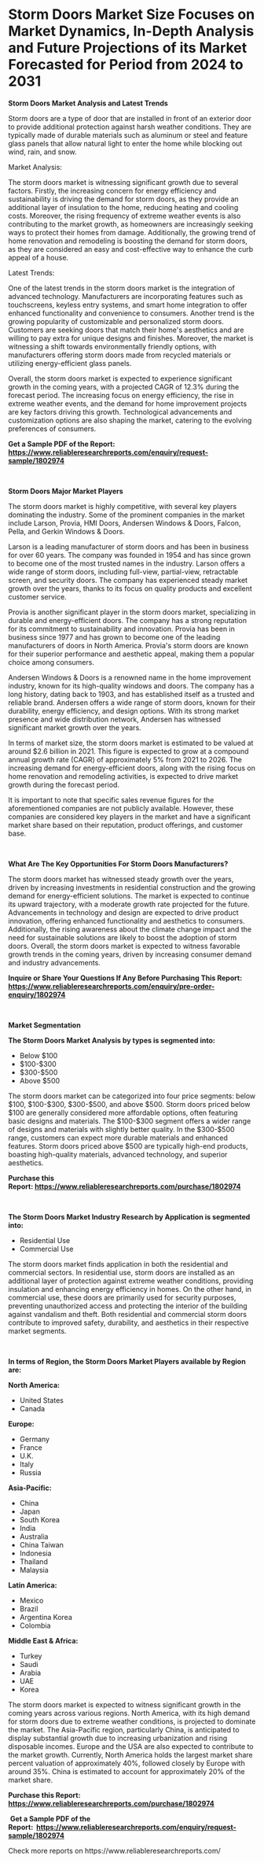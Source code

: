 <p><h1>Storm Doors Market Size Focuses on Market Dynamics, In-Depth Analysis and Future Projections of its Market Forecasted for Period from 2024 to 2031</h1></p><p><strong>Storm Doors Market Analysis and Latest Trends</strong></p>
<p><p>Storm doors are a type of door that are installed in front of an exterior door to provide additional protection against harsh weather conditions. They are typically made of durable materials such as aluminum or steel and feature glass panels that allow natural light to enter the home while blocking out wind, rain, and snow.</p><p>Market Analysis:</p><p>The storm doors market is witnessing significant growth due to several factors. Firstly, the increasing concern for energy efficiency and sustainability is driving the demand for storm doors, as they provide an additional layer of insulation to the home, reducing heating and cooling costs. Moreover, the rising frequency of extreme weather events is also contributing to the market growth, as homeowners are increasingly seeking ways to protect their homes from damage. Additionally, the growing trend of home renovation and remodeling is boosting the demand for storm doors, as they are considered an easy and cost-effective way to enhance the curb appeal of a house.</p><p>Latest Trends:</p><p>One of the latest trends in the storm doors market is the integration of advanced technology. Manufacturers are incorporating features such as touchscreens, keyless entry systems, and smart home integration to offer enhanced functionality and convenience to consumers. Another trend is the growing popularity of customizable and personalized storm doors. Customers are seeking doors that match their home's aesthetics and are willing to pay extra for unique designs and finishes. Moreover, the market is witnessing a shift towards environmentally friendly options, with manufacturers offering storm doors made from recycled materials or utilizing energy-efficient glass panels.</p><p>Overall, the storm doors market is expected to experience significant growth in the coming years, with a projected CAGR of 12.3% during the forecast period. The increasing focus on energy efficiency, the rise in extreme weather events, and the demand for home improvement projects are key factors driving this growth. Technological advancements and customization options are also shaping the market, catering to the evolving preferences of consumers.</p></p>
<p><strong>Get a Sample PDF of the Report:&nbsp; <a href="https://www.reliableresearchreports.com/enquiry/request-sample/1802974">https://www.reliableresearchreports.com/enquiry/request-sample/1802974</a></strong></p>
<p>&nbsp;</p>
<p><strong>Storm Doors Major Market Players</strong></p>
<p><p>The storm doors market is highly competitive, with several key players dominating the industry. Some of the prominent companies in the market include Larson, Provia, HMI Doors, Andersen Windows & Doors, Falcon, Pella, and Gerkin Windows & Doors.</p><p>Larson is a leading manufacturer of storm doors and has been in business for over 60 years. The company was founded in 1954 and has since grown to become one of the most trusted names in the industry. Larson offers a wide range of storm doors, including full-view, partial-view, retractable screen, and security doors. The company has experienced steady market growth over the years, thanks to its focus on quality products and excellent customer service.</p><p>Provia is another significant player in the storm doors market, specializing in durable and energy-efficient doors. The company has a strong reputation for its commitment to sustainability and innovation. Provia has been in business since 1977 and has grown to become one of the leading manufacturers of doors in North America. Provia's storm doors are known for their superior performance and aesthetic appeal, making them a popular choice among consumers.</p><p>Andersen Windows & Doors is a renowned name in the home improvement industry, known for its high-quality windows and doors. The company has a long history, dating back to 1903, and has established itself as a trusted and reliable brand. Andersen offers a wide range of storm doors, known for their durability, energy efficiency, and design options. With its strong market presence and wide distribution network, Andersen has witnessed significant market growth over the years.</p><p>In terms of market size, the storm doors market is estimated to be valued at around $2.6 billion in 2021. This figure is expected to grow at a compound annual growth rate (CAGR) of approximately 5% from 2021 to 2026. The increasing demand for energy-efficient doors, along with the rising focus on home renovation and remodeling activities, is expected to drive market growth during the forecast period.</p><p>It is important to note that specific sales revenue figures for the aforementioned companies are not publicly available. However, these companies are considered key players in the market and have a significant market share based on their reputation, product offerings, and customer base.</p></p>
<p>&nbsp;</p>
<p><strong>What Are The Key Opportunities For Storm Doors Manufacturers?</strong></p>
<p><p>The storm doors market has witnessed steady growth over the years, driven by increasing investments in residential construction and the growing demand for energy-efficient solutions. The market is expected to continue its upward trajectory, with a moderate growth rate projected for the future. Advancements in technology and design are expected to drive product innovation, offering enhanced functionality and aesthetics to consumers. Additionally, the rising awareness about the climate change impact and the need for sustainable solutions are likely to boost the adoption of storm doors. Overall, the storm doors market is expected to witness favorable growth trends in the coming years, driven by increasing consumer demand and industry advancements.</p></p>
<p><strong>Inquire or Share Your Questions If Any Before Purchasing This Report: <a href="https://www.reliableresearchreports.com/enquiry/pre-order-enquiry/1802974">https://www.reliableresearchreports.com/enquiry/pre-order-enquiry/1802974</a></strong></p>
<p>&nbsp;</p>
<p><strong>Market Segmentation</strong></p>
<p><strong>The Storm Doors Market Analysis by types is segmented into:</strong></p>
<p><ul><li>Below $100</li><li>$100-$300</li><li>$300-$500</li><li>Above $500</li></ul></p>
<p><p>The storm doors market can be categorized into four price segments: below $100, $100-$300, $300-$500, and above $500. Storm doors priced below $100 are generally considered more affordable options, often featuring basic designs and materials. The $100-$300 segment offers a wider range of designs and materials with slightly better quality. In the $300-$500 range, customers can expect more durable materials and enhanced features. Storm doors priced above $500 are typically high-end products, boasting high-quality materials, advanced technology, and superior aesthetics.</p></p>
<p><strong>Purchase this Report:&nbsp;<a href="https://www.reliableresearchreports.com/purchase/1802974">https://www.reliableresearchreports.com/purchase/1802974</a></strong></p>
<p>&nbsp;</p>
<p><strong>The Storm Doors Market Industry Research by Application is segmented into:</strong></p>
<p><ul><li>Residential Use</li><li>Commercial Use</li></ul></p>
<p><p>The storm doors market finds application in both the residential and commercial sectors. In residential use, storm doors are installed as an additional layer of protection against extreme weather conditions, providing insulation and enhancing energy efficiency in homes. On the other hand, in commercial use, these doors are primarily used for security purposes, preventing unauthorized access and protecting the interior of the building against vandalism and theft. Both residential and commercial storm doors contribute to improved safety, durability, and aesthetics in their respective market segments.</p></p>
<p>&nbsp;</p>
<p><strong>In terms of Region, the Storm Doors Market Players available by Region are:</strong></p>
<p>
    <p> <strong> North America: </strong>
        <ul>
            <li>United States</li>
            <li>Canada</li>
        </ul>
        </p> 
    <p> <strong> Europe: </strong>
        <ul>
            <li>Germany</li>
            <li>France</li>
            <li>U.K.</li>
            <li>Italy</li>
            <li>Russia</li>
        </ul>
        </p> 
    <p> <strong> Asia-Pacific: </strong>
        <ul>
            <li>China</li>
            <li>Japan</li>
            <li>South Korea</li>
            <li>India</li>
            <li>Australia</li>
            <li>China Taiwan</li>
            <li>Indonesia</li>
            <li>Thailand</li>
            <li>Malaysia</li>
        </ul>
        </p> 
    <p> <strong> Latin America: </strong>
        <ul>
            <li>Mexico</li>
            <li>Brazil</li>
            <li>Argentina Korea</li>
            <li>Colombia</li>
        </ul>
        </p> 
    <p> <strong> Middle East & Africa: </strong>
        <ul>
            <li>Turkey</li>
            <li>Saudi</li>
            <li>Arabia</li>
            <li>UAE</li>
            <li>Korea</li>
        </ul>
    </p>
    </p>
<p><p>The storm doors market is expected to witness significant growth in the coming years across various regions. North America, with its high demand for storm doors due to extreme weather conditions, is projected to dominate the market. The Asia-Pacific region, particularly China, is anticipated to display substantial growth due to increasing urbanization and rising disposable incomes. Europe and the USA are also expected to contribute to the market growth. Currently, North America holds the largest market share percent valuation of approximately 40%, followed closely by Europe with around 35%. China is estimated to account for approximately 20% of the market share.</p></p>
<p><strong>Purchase this Report: <a href="https://www.reliableresearchreports.com/purchase/1802974">https://www.reliableresearchreports.com/purchase/1802974</a></strong></p>
<p>&nbsp;<strong>Get a Sample PDF of the Report:&nbsp;&nbsp;<a href="https://www.reliableresearchreports.com/enquiry/request-sample/1802974">https://www.reliableresearchreports.com/enquiry/request-sample/1802974</a></strong></p>
<p><strong></strong></p>
<p>Check more reports on https://www.reliableresearchreports.com/</p>